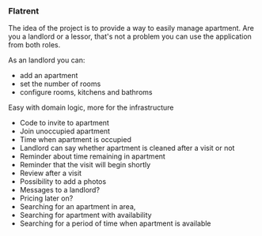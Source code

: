 ### Flatrent

The idea of the project is to provide a way to easily manage apartment.
Are you a landlord or a lessor, that's not a problem you can use the application
from both roles.

As an landlord you can:
- add an apartment
- set the number of rooms
- configure rooms, kitchens and bathroms

Easy with domain logic, more for the infrastructure

- Code to invite to apartment
- Join unoccupied apartment
- Time when apartment is occupied
- Landlord can say whether apartment is cleaned after a visit or not
- Reminder about time remaining in apartment
- Reminder that the visit will begin shortly
- Review after a visit
- Possibility to add a photos
- Messages to a landlord?
- Pricing later on?
- Searching for an apartment in area,
- Searching for apartment with availability
- Searching for a period of time when apartment is available
